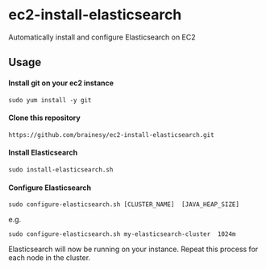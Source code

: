 ec2-install-elasticsearch
=========================

Automatically install and configure Elasticsearch on EC2

Usage
-----

#### Install git on your ec2 instance
```
sudo yum install -y git
```
   
####  Clone this repository 
```
https://github.com/brainesy/ec2-install-elasticsearch.git
```

####  Install Elasticsearch
```
sudo install-elasticsearch.sh
```

####  Configure Elasticsearch
```
sudo configure-elasticsearch.sh [CLUSTER_NAME]  [JAVA_HEAP_SIZE]
```
e.g. 
```
sudo configure-elasticsearch.sh my-elasticsearch-cluster  1024m
```

Elasticsearch will now be running on your instance.  Repeat this process for each node in the cluster.
